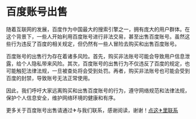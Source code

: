 # 百度账号出售

随着互联网的发展，百度作为中国最大的搜索引擎之一，拥有庞大的用户群体。在这个背景下，一些人开始利用百度账号进行非法交易，甚至出售百度账号。虽然这些行为违反了百度的相关规定，但仍然有一些人冒险去购买和出售百度账号。

百度账号的出售行为存在着诸多风险。首先，购买非法账号可能会导致用户信息泄露，给个人隐私带来风险。其次，百度账号的出售行为不仅违反了百度的规定，也可能触犯法律法规，一旦被查处将会受到处罚。再者，购买非法账号也可能会受到百度的封禁，导致账号无法正常使用。

因此，我们呼吁大家远离购买和出售百度账号的行为，遵守网络规范和法律法规，保护个人信息安全，维护网络环境的健康和有序。

更多关于百度账号出售请通过✈与我们联系，感谢阅读，谢谢！[点这✈里联系](https://add.k02.cc)